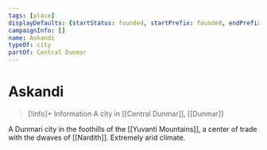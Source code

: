 ```yaml
---
tags: [place]
displayDefaults: {startStatus: founded, startPrefix: founded, endPrefix: destroyed, endStatus: destroyed}
campaignInfo: []
name: Askandi
typeOf: city
partOf: Central Dunmar
---
```

# Askandi
>[!info]+ Information
> A  city in [[Central Dunmar]], [[Dunmar]]


A Dunmari city in the foothills of the [[Yuvanti Mountains]], a center of trade with the dwaves of [[Nardith]]. Extremely arid climate.